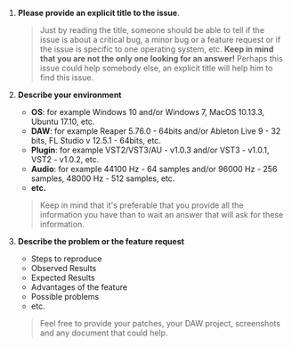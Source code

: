 1. **Please provide an explicit title to the issue**. 
      
         
    > Just by reading the title, someone should be able to tell if the issue is about a critical bug, a minor bug or a feature request or if the issue is specific to one operating system, etc. **Keep in mind that you are not the only one looking for an answer!** Perhaps this issue could help somebody else, an explicit title will help him to find this issue.

2. **Describe your environment**
    - **OS**: for example Windows 10 and/or Windows 7, MacOS 10.13.3, Ubuntu 17.10, etc.
    - **DAW**: for example Reaper 5.76.0 - 64bits and/or Ableton Live 9 - 32 bits, FL Studio v 12.5.1 - 64bits, etc.
    - **Plugin**: for example VST2/VST3/AU - v1.0.3 and/or VST3 - v1.0.1, VST2 - v1.0.2, etc.
    - **Audio**: for example 44100 Hz - 64 samples and/or 96000 Hz - 256 samples, 48000 Hz - 512 samples, etc.
    - **etc.**
          
          
    > Keep in mind that it's preferable that you provide all the information you have than to wait an answer that will ask for these information. 

3. **Describe the problem or the feature request**
    - Steps to reproduce    
    - Observed Results  
    - Expected Results
    - Advantages of the feature
    - Possible problems
    - etc.
            
            
    > Feel free to provide your patches, your DAW project, screenshots and any document that could help.
